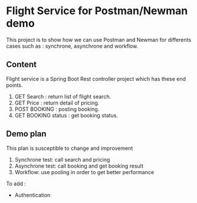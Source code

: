 # Flight Service for Postman/Newman demo

This project is to show how we can use Postman and Newman for differents cases such as : synchrone, asynchrone and workflow.

## Content

Flight service is a Spring Boot Rest controller project which has these end points.
1) GET Search : return list of flight search.
2) GET Price : return detail of pricing.
3) POST BOOKING : posting booking.
4) GET BOOKING status : get booking status.

## Demo plan
This plan is susceptible to change and improvement

1) Synchrone test: call search and pricing
2) Asynchrone test: call booking and get booking result
3) Workflow: use pooling in order to get better performance

To add :
- Authentication
